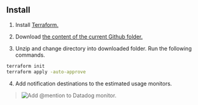 ## Install

1. Install [Terraform.](https://developer.hashicorp.com/terraform/downloads)

2. Download [the content of the current Github folder.](https://download-directory.github.io/?url=https%3A%2F%2Fgithub.com%2Fchrisleffler%2Fmypublicrepo%2Ftree%2Fmain%2Fterraform%2Fdatadog%2Festimated_usage)

3. Unzip and change directory into downloaded folder. Run the following commands.
```bash
terraform init
terraform apply -auto-approve
```

4. Add notification destinations to the estimated usage monitors.

>![Add @mention to Datadog monitor.](./images/add-notification.gif)